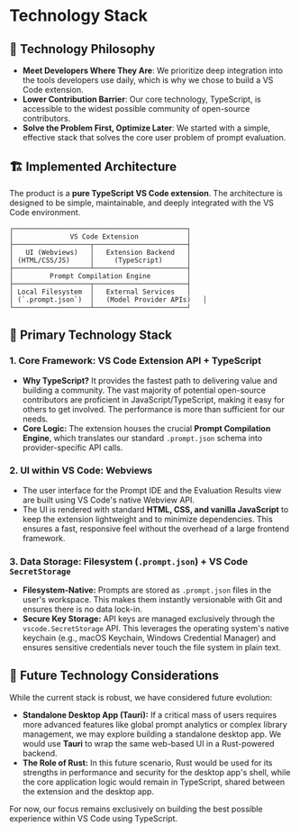 # Technology Stack

## 🎯 Technology Philosophy

-   **Meet Developers Where They Are**: We prioritize deep integration into the tools developers use daily, which is why we chose to build a VS Code extension.
-   **Lower Contribution Barrier**: Our core technology, TypeScript, is accessible to the widest possible community of open-source contributors.
-   **Solve the Problem First, Optimize Later**: We started with a simple, effective stack that solves the core user problem of prompt evaluation.

## 🏗️ Implemented Architecture

The product is a **pure TypeScript VS Code extension**. The architecture is designed to be simple, maintainable, and deeply integrated with the VS Code environment.

```
┌───────────────────────────────────────────┐
│              VS Code Extension            │
├───────────────────┬───────────────────────┤
│   UI (Webviews)   │   Extension Backend   │
│ (HTML/CSS/JS)     │     (TypeScript)      │
├───────────────────┴───────────────────────┤
│         Prompt Compilation Engine         │
├───────────────────┬───────────────────────┤
│ Local Filesystem  │   External Services   │
│ (`.prompt.json`)  │   (Model Provider APIs)   │
└───────────────────┴───────────────────────┘
```

## 🚀 Primary Technology Stack

### 1. Core Framework: **VS Code Extension API + TypeScript**

-   **Why TypeScript?** It provides the fastest path to delivering value and building a community. The vast majority of potential open-source contributors are proficient in JavaScript/TypeScript, making it easy for others to get involved. The performance is more than sufficient for our needs.
-   **Core Logic:** The extension houses the crucial **Prompt Compilation Engine**, which translates our standard `.prompt.json` schema into provider-specific API calls.

### 2. UI within VS Code: **Webviews**

-   The user interface for the Prompt IDE and the Evaluation Results view are built using VS Code's native Webview API.
-   The UI is rendered with standard **HTML, CSS, and vanilla JavaScript** to keep the extension lightweight and to minimize dependencies. This ensures a fast, responsive feel without the overhead of a large frontend framework.

### 3. Data Storage: **Filesystem (`.prompt.json`) + VS Code `SecretStorage`**

-   **Filesystem-Native:** Prompts are stored as `.prompt.json` files in the user's workspace. This makes them instantly versionable with Git and ensures there is no data lock-in.
-   **Secure Key Storage:** API keys are managed exclusively through the `vscode.SecretStorage` API. This leverages the operating system's native keychain (e.g., macOS Keychain, Windows Credential Manager) and ensures sensitive credentials never touch the file system in plain text.

## 🔧 Future Technology Considerations

While the current stack is robust, we have considered future evolution:

-   **Standalone Desktop App (Tauri):** If a critical mass of users requires more advanced features like global prompt analytics or complex library management, we may explore building a standalone desktop app. We would use **Tauri** to wrap the same web-based UI in a Rust-powered backend.
-   **The Role of Rust:** In this future scenario, Rust would be used for its strengths in performance and security for the desktop app's shell, while the core application logic would remain in TypeScript, shared between the extension and the desktop app.

For now, our focus remains exclusively on building the best possible experience within VS Code using TypeScript.